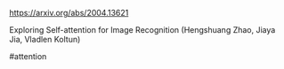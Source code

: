 https://arxiv.org/abs/2004.13621

Exploring Self-attention for Image Recognition (Hengshuang Zhao, Jiaya Jia, Vladlen Koltun)

#attention